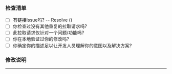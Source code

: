 ### 检查清单
- [ ] 有链接Issue吗? -- Resolve () <!--←如有请在这里填写具体链接的议题，例如 #114-->
- [ ] 你检查过没有其他重复的拉取请求吗?
- [ ] 此拉取请求仅针对一个问题/功能吗?
- [ ] 你在本地验证过你的修改吗?
- [ ] 你确定你的描述足以让开发人员理解你的意图以及解决方案?

### 修改说明

<!--在这里尽可能详细的描述你做的修改，以便开发人员审查你的修改。-->

---

